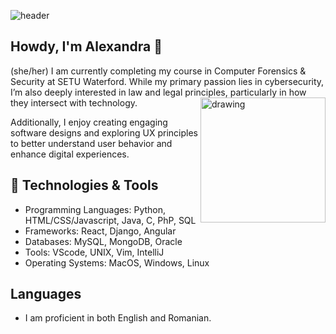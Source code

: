 
![header](https://cdn.discordapp.com/attachments/934558493208354826/1284025694799532083/70A5009A-4470-43B0-9B11-65E2401BEB9A.jpeg?ex=66ea679d&is=66e9161d&hm=444d9c2fc0844721b05eac8e969fda4910bc3ac4c4a6af0727e576e1fa92b260&)



## Howdy, I'm Alexandra 🌼
(she/her)
I am currently completing my course in Computer Forensics & Security at SETU Waterford. While my primary passion lies in cybersecurity, I’m also deeply interested in law and legal principles, particularly in how they intersect with technology. 
<img src="https://cdn.discordapp.com/attachments/1234641567730499584/1284055277334822932/Untitled_Artwork_11.gif?ex=66e53d2a&is=66e3ebaa&hm=577d1828b6a01d7967034b26cd2c74a76808061e449d756a0b1ccc2dcc5a129f&" alt="drawing" align="right" height="200" width="200"/>

Additionally, I enjoy creating engaging software designs and exploring UX principles to better understand user behavior and enhance digital experiences. 

## 🔧 Technologies & Tools
- Programming Languages: Python, HTML/CSS/Javascript, Java, C, PhP, SQL
- Frameworks: React, Django, Angular
- Databases: MySQL, MongoDB, Oracle
- Tools: VScode, UNIX, Vim, IntelliJ
- Operating Systems: MacOS, Windows, Linux

## Languages
- I am proficient in both English and Romanian.

